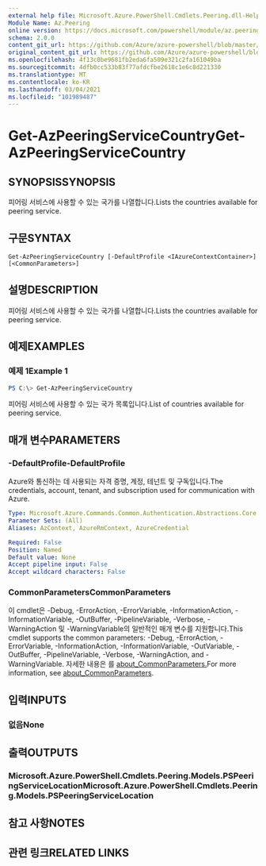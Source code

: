 ```yaml
---
external help file: Microsoft.Azure.PowerShell.Cmdlets.Peering.dll-Help.xml
Module Name: Az.Peering
online version: https://docs.microsoft.com/powershell/module/az.peering/get-azpeeringservicecountry
schema: 2.0.0
content_git_url: https://github.com/Azure/azure-powershell/blob/master/src/Peering/Peering/help/Get-AzPeeringServiceCountry.md
original_content_git_url: https://github.com/Azure/azure-powershell/blob/master/src/Peering/Peering/help/Get-AzPeeringServiceCountry.md
ms.openlocfilehash: 4f13c0be9681fb2eda6fa509e321c2fa161049ba
ms.sourcegitcommit: 4dfb0cc533b83f77afdcfbe2618c1e6c8d221330
ms.translationtype: MT
ms.contentlocale: ko-KR
ms.lasthandoff: 03/04/2021
ms.locfileid: "101989487"
---
```

# <span data-ttu-id="882fa-101">Get-AzPeeringServiceCountry</span><span class="sxs-lookup"><span data-stu-id="882fa-101">Get-AzPeeringServiceCountry</span></span>

## <span data-ttu-id="882fa-102">SYNOPSIS</span><span class="sxs-lookup"><span data-stu-id="882fa-102">SYNOPSIS</span></span>
<span data-ttu-id="882fa-103">피어링 서비스에 사용할 수 있는 국가를 나열합니다.</span><span class="sxs-lookup"><span data-stu-id="882fa-103">Lists the countries available for peering service.</span></span>

## <span data-ttu-id="882fa-104">구문</span><span class="sxs-lookup"><span data-stu-id="882fa-104">SYNTAX</span></span>

```
Get-AzPeeringServiceCountry [-DefaultProfile <IAzureContextContainer>] [<CommonParameters>]
```

## <span data-ttu-id="882fa-105">설명</span><span class="sxs-lookup"><span data-stu-id="882fa-105">DESCRIPTION</span></span>
<span data-ttu-id="882fa-106">피어링 서비스에 사용할 수 있는 국가를 나열합니다.</span><span class="sxs-lookup"><span data-stu-id="882fa-106">Lists the countries available for peering service.</span></span>

## <span data-ttu-id="882fa-107">예제</span><span class="sxs-lookup"><span data-stu-id="882fa-107">EXAMPLES</span></span>

### <span data-ttu-id="882fa-108">예제 1</span><span class="sxs-lookup"><span data-stu-id="882fa-108">Example 1</span></span>
```powershell
PS C:\> Get-AzPeeringServiceCountry
```

<span data-ttu-id="882fa-109">피어링 서비스에 사용할 수 있는 국가 목록입니다.</span><span class="sxs-lookup"><span data-stu-id="882fa-109">List of countries available for peering service.</span></span>

## <span data-ttu-id="882fa-110">매개 변수</span><span class="sxs-lookup"><span data-stu-id="882fa-110">PARAMETERS</span></span>

### <span data-ttu-id="882fa-111">-DefaultProfile</span><span class="sxs-lookup"><span data-stu-id="882fa-111">-DefaultProfile</span></span>
<span data-ttu-id="882fa-112">Azure와 통신하는 데 사용되는 자격 증명, 계정, 테넌트 및 구독입니다.</span><span class="sxs-lookup"><span data-stu-id="882fa-112">The credentials, account, tenant, and subscription used for communication with Azure.</span></span>

```yaml
Type: Microsoft.Azure.Commands.Common.Authentication.Abstractions.Core.IAzureContextContainer
Parameter Sets: (All)
Aliases: AzContext, AzureRmContext, AzureCredential

Required: False
Position: Named
Default value: None
Accept pipeline input: False
Accept wildcard characters: False
```

### <span data-ttu-id="882fa-113">CommonParameters</span><span class="sxs-lookup"><span data-stu-id="882fa-113">CommonParameters</span></span>
<span data-ttu-id="882fa-114">이 cmdlet은 -Debug, -ErrorAction, -ErrorVariable, -InformationAction, -InformationVariable, -OutBuffer, -PipelineVariable, -Verbose, -WarningAction 및 -WarningVariable의 일반적인 매개 변수를 지원합니다.</span><span class="sxs-lookup"><span data-stu-id="882fa-114">This cmdlet supports the common parameters: -Debug, -ErrorAction, -ErrorVariable, -InformationAction, -InformationVariable, -OutVariable, -OutBuffer, -PipelineVariable, -Verbose, -WarningAction, and -WarningVariable.</span></span> <span data-ttu-id="882fa-115">자세한 내용은 를 [about_CommonParameters.](http://go.microsoft.com/fwlink/?LinkID=113216)</span><span class="sxs-lookup"><span data-stu-id="882fa-115">For more information, see [about_CommonParameters](http://go.microsoft.com/fwlink/?LinkID=113216).</span></span>

## <span data-ttu-id="882fa-116">입력</span><span class="sxs-lookup"><span data-stu-id="882fa-116">INPUTS</span></span>

### <span data-ttu-id="882fa-117">없음</span><span class="sxs-lookup"><span data-stu-id="882fa-117">None</span></span>

## <span data-ttu-id="882fa-118">출력</span><span class="sxs-lookup"><span data-stu-id="882fa-118">OUTPUTS</span></span>

### <span data-ttu-id="882fa-119">Microsoft.Azure.PowerShell.Cmdlets.Peering.Models.PSPeeringServiceLocation</span><span class="sxs-lookup"><span data-stu-id="882fa-119">Microsoft.Azure.PowerShell.Cmdlets.Peering.Models.PSPeeringServiceLocation</span></span>

## <span data-ttu-id="882fa-120">참고 사항</span><span class="sxs-lookup"><span data-stu-id="882fa-120">NOTES</span></span>

## <span data-ttu-id="882fa-121">관련 링크</span><span class="sxs-lookup"><span data-stu-id="882fa-121">RELATED LINKS</span></span>
